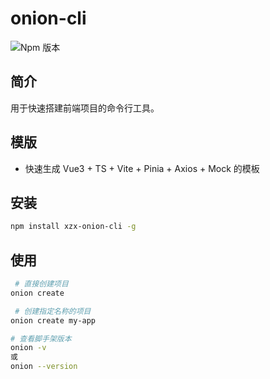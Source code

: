 # onion-cli

![Npm 版本](https://img.shields.io/badge/onion-cli_v0.0.3-green)

## 简介

用于快速搭建前端项目的命令行工具。

## 模版

- 快速生成 Vue3 + TS + Vite + Pinia + Axios + Mock 的模板

## 安装

```bash
npm install xzx-onion-cli -g
```

## 使用

```bash
 # 直接创建项目
onion create

 # 创建指定名称的项目
onion create my-app

# 查看脚手架版本
onion -v
或
onion --version


```
